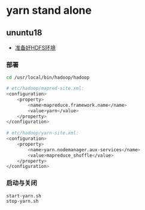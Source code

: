 # yarn stand alone
## ununtu18

- [准备好HDFS环境](01-hdfs-installer-stand-alone.md)

### 部署  
```bash
cd /usr/local/bin/hadoop/hadoop

# etc/hadoop/mapred-site.xml:
<configuration>
    <property>
        <name>mapreduce.framework.name</name>
        <value>yarn</value>
    </property>
</configuration>
​
# etc/hadoop/yarn-site.xml:
<configuration>
    <property>
        <name>yarn.nodemanager.aux-services</name>
        <value>mapreduce_shuffle</value>
    </property>
</configuration>
```

### 启动与关闭
```bash
start-yarn.sh
stop-yarn.sh
```